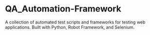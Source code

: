 # QA_Automation-Framework
A collection of automated test scripts and frameworks for testing web applications. Built with Python, Robot Framework, and Selenium.
